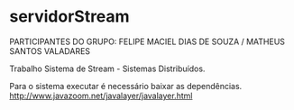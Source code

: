 # servidorStream

PARTICIPANTES DO GRUPO: FELIPE MACIEL DIAS DE SOUZA /
                        MATHEUS SANTOS VALADARES
                        
Trabalho Sistema de Stream - Sistemas Distribuídos.


Para o sistema executar é necessário baixar as dependências. http://www.javazoom.net/javalayer/javalayer.html
